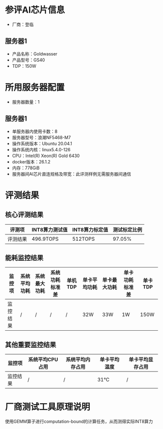 # 参评AI芯片信息

* 厂商：登临

## 服务器1

- 产品名称：Goldwasser
- 产品型号：GS40
- TDP：150W

# 所用服务器配置

* 服务器数量：1

## 服务器1

* 单服务器内使用卡数：8
* 服务器型号：浪潮NF5468-M7
* 操作系统版本：Ubuntu 20.04.1 
* 操作系统内核：linux5.4.0-126
* CPU：Intel(R) Xeon(R) Gold 6430
* docker版本：26.1.2
* 内存：778GiB
* 服务器间AI芯片直连规格及带宽：此评测样例无需服务器间通信

# 评测结果

## 核心评测结果

| 评测项  | INT8算力测试值   | INT8算力标定值  | 测试标定比例 |
| ---- | ----------- | ---------- | ------ |
| 评测结果 | 496.9TOPS | 512TOPS | 97.05% |

## 能耗监控结果

| 监控项  | 系统平均功耗  | 系统最大功耗  | 系统功耗标准差 | 单机TDP | 单卡平均功耗  | 单卡最大功耗 | 单卡功耗标准差 | 单卡TDP |
| ---- | ------- | ------- | ------- | ----- | ------- | ------ | ------- | ----- |
| 监控结果 | / | / | /   | /     | 32W | 33W | 1W   | 150W  |

## 其他重要监控结果

| 监控项  | 系统平均CPU占用 | 系统平均内存占用 | 单卡平均温度  | 单卡平均显存占用 |
| ---- | --------- | -------- | ------- | -------- |
| 监控结果 | /    | /   | 31°C | /   |

# 厂商测试工具原理说明

使用GEMM算子进行computation-bound的计算任务，从而测得实际INT8算力
